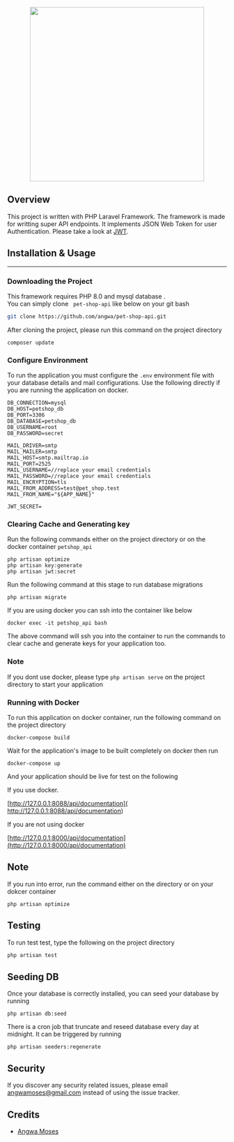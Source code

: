 <p align="center"><a href="https://laravel.com" target="_blank"><img src="https://previews.123rf.com/images/yupiramos/yupiramos1509/yupiramos150904651/44820326-pet-shop-dise%C3%B1o-ilustraci%C3%B3n-vectorial-eps-10-.jpg" width="400"></a></p>

## Overview 

This project is written with PHP Laravel Framework. The framework is made for writting super API endpoints. It implements JSON Web Token for user  Authentication. Please take a look at  [JWT](https://jwt.io/). 
## Installation & Usage
<hr/>

### Downloading the Project


This framework requires PHP 8.0 and mysql database
.  
You can simply clone  `` pet-shop-api`` like below on your git bash

```bash
git clone https://github.com/angwa/pet-shop-api.git
```
After cloning the project, please run this command on the project directory
```
composer update
```
### Configure Environment
To run the application you must configure the ```.env``` environment file with your database details and mail configurations. Use the following directly if you are running the application on docker.

```
DB_CONNECTION=mysql
DB_HOST=petshop_db
DB_PORT=3306
DB_DATABASE=petshop_db
DB_USERNAME=root
DB_PASSWORD=secret

MAIL_DRIVER=smtp
MAIL_MAILER=smtp
MAIL_HOST=smtp.mailtrap.io
MAIL_PORT=2525
MAIL_USERNAME=//replace your email credentials
MAIL_PASSWORD=//replace your email credentials
MAIL_ENCRYPTION=tls
MAIL_FROM_ADDRESS=test@pet_shop.test
MAIL_FROM_NAME="${APP_NAME}"

JWT_SECRET=

```
### Clearing Cache and Generating key
Run the following commands either on the project directory or on the docker container ```petshop_api```
```
php artisan optimize
php artisan key:generate
php artisan jwt:secret
```
Run the following command at this stage to run database migrations
```
php artisan migrate
```

If you are using docker you can ssh into the container like below
```
docker exec -it petshop_api bash
```
The above command will ssh you into the container to run the commands to clear cache and generate keys for your application  too.

### Note
If you dont use docker, please type ```php artisan serve```  on the project directory to start your application
### Running with  Docker
To run this application on docker container, run the following command on the project directory
```
docker-compose build
```
Wait for the application's image to be built completely on docker then run
```
docker-compose up
```

And your application should be live for test on the following 

If you use docker.

[http://127.0.0.1:8088/api/documentation]( http://127.0.0.1:8088/api/documentation) 

If you are not using docker 

[http://127.0.0.1:8000/api/documentation](http://127.0.0.1:8000/api/documentation)

## Note
If you run into error, run the command either on the directory or on your dokcer container
``` 
php artisan optimize
```

## Testing

To run test test, type the following on the project directory

``` bash
php artisan test
```

## Seeding DB
Once your database is correctly installed, you can seed your database by running
```
php artisan db:seed
```

There is a cron job that truncate and reseed database every day at midnight. It can be triggered by running
``` 
php artisan seeders:regenerate
```

## Security

If you discover any security related issues, please email angwamoses@gmail.com instead of using the issue tracker.

## Credits

- [Angwa Moses](https://github.com/angwa)


